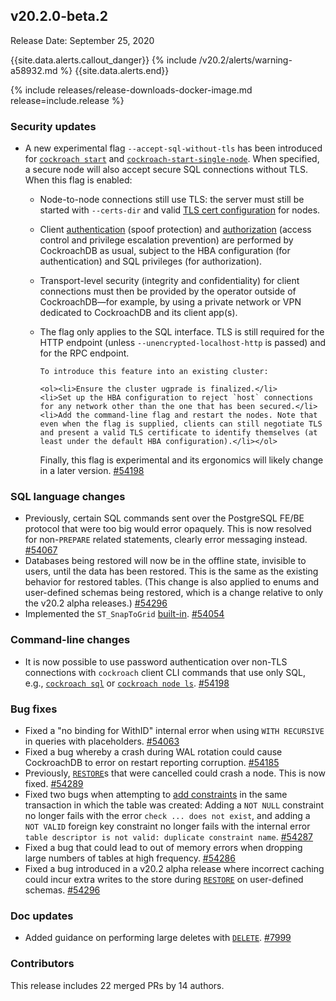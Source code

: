 ## v20.2.0-beta.2

Release Date: September 25, 2020

{{site.data.alerts.callout_danger}}
{% include /v20.2/alerts/warning-a58932.md %}
{{site.data.alerts.end}}

{% include releases/release-downloads-docker-image.md release=include.release %}

<h3 id="v20-2-0-beta-2-security-updates">Security updates</h3>

- A new experimental flag `--accept-sql-without-tls` has been introduced for [`cockroach start`](../v20.2/cockroach-start.html) and [`cockroach-start-single-node`](../v20.2/cockroach-start-single-node.html). When specified, a secure node will also accept secure SQL connections without TLS. When this flag is enabled:

  - Node-to-node connections still use TLS: the server must still be started with `--certs-dir` and valid [TLS cert configuration](../v20.2/authentication.html) for nodes.
  - Client [authentication](../v20.2/authentication.html) (spoof protection) and [authorization](../v20.2/authorization.html) (access control and privilege escalation prevention) are performed by CockroachDB as usual, subject to the HBA configuration (for authentication) and SQL privileges (for authorization).
  - Transport-level security (integrity and confidentiality) for client connections must then be provided by the operator outside of CockroachDB—for example, by using a private network or VPN dedicated to CockroachDB and its client app(s).
  - The flag only applies to the SQL interface. TLS is still required for the HTTP endpoint (unless `--unencrypted-localhost-http` is passed) and for the RPC endpoint.

		To introduce this feature into an existing cluster:

		<ol><li>Ensure the cluster ugprade is finalized.</li>
		<li>Set up the HBA configuration to reject `host` connections for any network other than the one that has been secured.</li>
		<li>Add the command-line flag and restart the nodes. Note that even when the flag is supplied, clients can still negotiate TLS and present a valid TLS certificate to identify themselves (at least under the default HBA configuration).</li></ol>
    Finally, this flag is experimental and its ergonomics will likely change in a later version. <a href="https://github.com/cockroachdb/cockroach/pull/54198">#54198</a>

<h3 id="v20-2-0-beta-2-sql-language-changes">SQL language changes</h3>

- Previously, certain SQL commands sent over the PostgreSQL FE/BE protocol that were too big would error opaquely. This is now resolved for non-`PREPARE` related statements, clearly error messaging instead. [#54067][#54067]
- Databases being restored will now be in the offline state, invisible to users, until the data has been restored. This is the same as the existing behavior for restored tables. (This change is also applied to enums and user-defined schemas being restored, which is a change relative to only the v20.2 alpha releases.) [#54296][#54296]
- Implemented the `ST_SnapToGrid` [built-in](../v20.2/functions-and-operators.html#built-in-functions). [#54054][#54054]

<h3 id="v20-2-0-beta-2-command-line-changes">Command-line changes</h3>

- It is now possible to use password authentication over non-TLS connections with `cockroach` client CLI commands that use only SQL, e.g., [`cockroach sql`](../v20.2/cockroach-sql.html) or [`cockroach node ls`](../v20.2/cockroach-node.html). [#54198][#54198]

<h3 id="v20-2-0-beta-2-bug-fixes">Bug fixes</h3>

- Fixed a "no binding for WithID" internal error when using `WITH RECURSIVE` in queries with placeholders. [#54063][#54063]
- Fixed a bug whereby a crash during WAL rotation could cause CockroachDB to error on restart reporting corruption. [#54185][#54185]
- Previously, [`RESTORE`](../v20.2/restore.html)s that were cancelled could crash a node. This is now fixed. [#54289][#54289]
- Fixed two bugs when attempting to [add constraints](../v20.2/constraints.html#add-constraints) in the same transaction in which the table was created: Adding a `NOT NULL` constraint no longer fails with the error `check ... does not exist`, and adding a `NOT VALID` foreign key constraint no longer fails with the internal error `table descriptor is not valid: duplicate constraint name`. [#54287][#54287]
- Fixed a bug that could lead to out of memory errors when dropping large numbers of tables at high frequency. [#54286][#54286]
- Fixed a bug introduced in a v20.2 alpha release where incorrect caching could incur extra writes to the store during [`RESTORE`](../v20.2/restore.html) on user-defined schemas. [#54296][#54296]

<h3 id="v20-2-0-beta-2-doc-updates">Doc updates</h3>

- Added guidance on performing large deletes with [`DELETE`](../v20.2/delete.html). [#7999][#7999]

<h3 id="v20-2-0-beta-2-contributors">Contributors</h3>

This release includes 22 merged PRs by 14 authors.

[#54054]: https://github.com/cockroachdb/cockroach/pull/54054
[#54061]: https://github.com/cockroachdb/cockroach/pull/54061
[#54063]: https://github.com/cockroachdb/cockroach/pull/54063
[#54065]: https://github.com/cockroachdb/cockroach/pull/54065
[#54067]: https://github.com/cockroachdb/cockroach/pull/54067
[#54185]: https://github.com/cockroachdb/cockroach/pull/54185
[#54198]: https://github.com/cockroachdb/cockroach/pull/54198
[#54267]: https://github.com/cockroachdb/cockroach/pull/54267
[#54286]: https://github.com/cockroachdb/cockroach/pull/54286
[#54287]: https://github.com/cockroachdb/cockroach/pull/54287
[#54289]: https://github.com/cockroachdb/cockroach/pull/54289
[#54296]: https://github.com/cockroachdb/cockroach/pull/54296
[#unknown]: https://github.com/cockroachdb/cockroach/pull/unknown
[1a0ad39f7]: https://github.com/cockroachdb/cockroach/commit/1a0ad39f7
[1c3b46c0e]: https://github.com/cockroachdb/cockroach/commit/1c3b46c0e
[334b72d97]: https://github.com/cockroachdb/cockroach/commit/334b72d97
[9d63a6348]: https://github.com/cockroachdb/cockroach/commit/9d63a6348
[b17574537]: https://github.com/cockroachdb/cockroach/commit/b17574537
[ceb88ac12]: https://github.com/cockroachdb/cockroach/commit/ceb88ac12
[f6527759d]: https://github.com/cockroachdb/cockroach/commit/f6527759d
[#7999]: https://github.com/cockroachdb/docs/pull/7999
